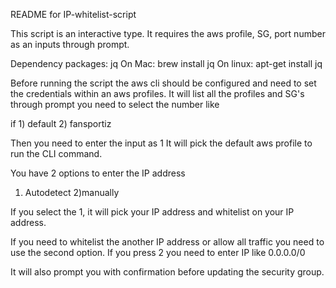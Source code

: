 README for IP-whitelist-script   

This script is an interactive type. It requires the aws profile, SG, port number as an inputs through prompt.

Dependency packages: jq
On Mac: brew install jq
On linux: apt-get install jq

Before running the script the aws cli should be configured and need to set the credentials within an aws profiles. 
It will list all the profiles and SG's through prompt you need to select the number like

if 1) default
   2) fansportiz

Then you need to enter the input as 1
It will pick the default aws profile to run the CLI command.

You have 2 options to enter the IP address
1) Autodetect 2)manually

If you select the 1, it will pick your IP address and whitelist on your IP address.

If you need to whitelist the another IP address or allow all traffic you need to use the second option.
If you press 2
you need to enter IP like 0.0.0.0/0

It will also prompt you with confirmation before updating the security group.
